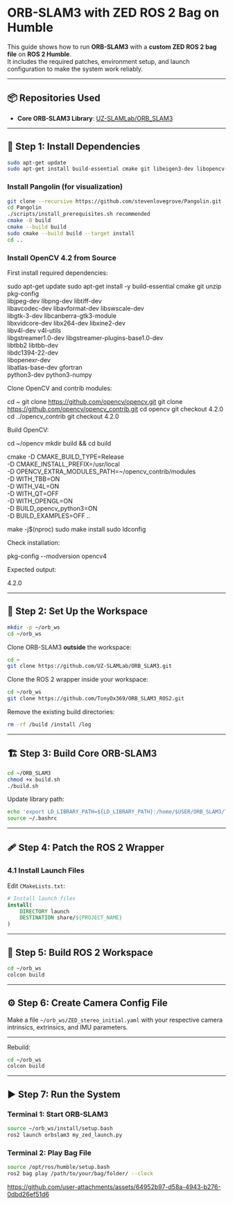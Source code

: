 
# ORB-SLAM3 with ZED ROS 2 Bag on Humble

This guide shows how to run **ORB-SLAM3** with a **custom ZED ROS 2 bag file** on **ROS 2 Humble**.  
It includes the required patches, environment setup, and launch configuration to make the system work reliably.

---

## 📦 Repositories Used
- **Core ORB-SLAM3 Library**: [UZ-SLAMLab/ORB_SLAM3](https://github.com/UZ-SLAMLab/ORB_SLAM3)
  
---

## 🔧 Step 1: Install Dependencies

```bash
sudo apt-get update
sudo apt-get install build-essential cmake git libeigen3-dev libopencv-dev libglew-dev
````

### Install Pangolin (for visualization)

```bash
git clone --recursive https://github.com/stevenlovegrove/Pangolin.git
cd Pangolin
./scripts/install_prerequisites.sh recommended
cmake -B build
cmake --build build
sudo cmake --build build --target install
cd ..
```

### Install OpenCV 4.2 from Source

First install required dependencies:

sudo apt-get update
sudo apt-get install -y build-essential cmake git unzip pkg-config \
    libjpeg-dev libpng-dev libtiff-dev \
    libavcodec-dev libavformat-dev libswscale-dev \
    libgtk-3-dev libcanberra-gtk3-module \
    libxvidcore-dev libx264-dev libxine2-dev \
    libv4l-dev v4l-utils \
    libgstreamer1.0-dev libgstreamer-plugins-base1.0-dev \
    libtbb2 libtbb-dev \
    libdc1394-22-dev \
    libopenexr-dev \
    libatlas-base-dev gfortran \
    python3-dev python3-numpy


Clone OpenCV and contrib modules:

cd ~
git clone https://github.com/opencv/opencv.git
git clone https://github.com/opencv/opencv_contrib.git
cd opencv
git checkout 4.2.0
cd ../opencv_contrib
git checkout 4.2.0


Build OpenCV:

cd ~/opencv
mkdir build && cd build

cmake -D CMAKE_BUILD_TYPE=Release \
      -D CMAKE_INSTALL_PREFIX=/usr/local \
      -D OPENCV_EXTRA_MODULES_PATH=~/opencv_contrib/modules \
      -D WITH_TBB=ON \
      -D WITH_V4L=ON \
      -D WITH_QT=OFF \
      -D WITH_OPENGL=ON \
      -D BUILD_opencv_python3=ON \
      -D BUILD_EXAMPLES=OFF ..

make -j$(nproc)
sudo make install
sudo ldconfig


Check installation:

pkg-config --modversion opencv4


Expected output:

4.2.0


---

## 📂 Step 2: Set Up the Workspace

```bash
mkdir -p ~/orb_ws
cd ~/orb_ws
```

Clone ORB-SLAM3 **outside** the workspace:

```bash
cd ~
git clone https://github.com/UZ-SLAMLab/ORB_SLAM3.git
```

Clone the ROS 2 wrapper inside your workspace:

```bash
cd ~/orb_ws
git clone https://github.com/TonyOx369/ORB_SLAM3_ROS2.git
```

Remove the existing build directories:

```bash
rm -rf /build /install /log
```
---

## 🏗️ Step 3: Build Core ORB-SLAM3

```bash
cd ~/ORB_SLAM3
chmod +x build.sh
./build.sh
```

Update library path:

```bash
echo 'export LD_LIBRARY_PATH=${LD_LIBRARY_PATH}:/home/$USER/ORB_SLAM3/Thirdparty/g2o/lib' >> ~/.bashrc
source ~/.bashrc
```

---

## 🩹 Step 4: Patch the ROS 2 Wrapper

### 4.1 Install Launch Files

Edit `CMakeLists.txt`:

```cmake
# Install launch files
install(
    DIRECTORY launch
    DESTINATION share/${PROJECT_NAME}
)
```
---

## 🔨 Step 5: Build ROS 2 Workspace

```bash
cd ~/orb_ws
colcon build
```

---

## ⚙️ Step 6: Create Camera Config File

Make a file `~/orb_ws/ZED_stereo_initial.yaml` with your respective camera intrinsics, extrinsics, and IMU parameters.

---

Rebuild:

```bash
cd ~/orb_ws
colcon build
```

---

## ▶️ Step 7: Run the System

### Terminal 1: Start ORB-SLAM3

```bash
source ~/orb_ws/install/setup.bash
ros2 launch orbslam3 my_zed_launch.py
```

### Terminal 2: Play Bag File

```bash
source /opt/ros/humble/setup.bash
ros2 bag play /path/to/your/bag/folder/ --clock
```
https://github.com/user-attachments/assets/64952b97-d58a-4943-b276-0dbd26ef51d6





